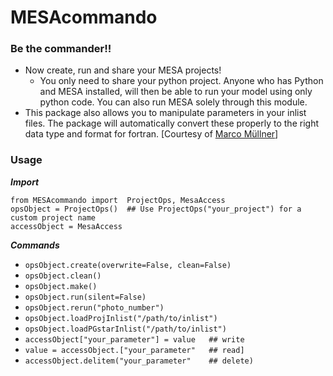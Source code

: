# MESAcommando

### Be the commander!!

* Now create, run and share your MESA projects!
  - You only need to share your python project. Anyone who has Python and MESA installed, will then be able to run your model using only python code. You can also run MESA solely through this module.
* This package also allows you to manipulate parameters in your inlist files. The package will automatically convert these properly to the right data type and format for fortran. [Courtesy of [Marco Müllner](https://github.com/MarcoMuellner/PyMesaHandler)]

### Usage
***Import***
```
from MESAcommando import  ProjectOps, MesaAccess
opsObject = ProjectOps()  ## Use ProjectOps("your_project") for a custom project name
accessObject = MesaAccess

```

***Commands***

* `opsObject.create(overwrite=False, clean=False)`
* `opsObject.clean()`
* `opsObject.make()`
* `opsObject.run(silent=False)`
* `opsObject.rerun("photo_number")`
* `opsObject.loadProjInlist("/path/to/inlist")`
* `opsObject.loadPGstarInlist("/path/to/inlist")`
* `accessObject["your_parameter"] = value   ## write`  
* `value = accessObject.["your_parameter"   ## read]`
* `accessObject.delitem("your_parameter"    ## delete)`
